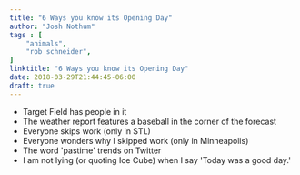 ```yaml
---
title: "6 Ways you know its Opening Day"
author: "Josh Nothum"
tags : [
    "animals",
    "rob schneider",
]
linktitle: "6 Ways you know its Opening Day"
date: 2018-03-29T21:44:45-06:00
draft: true
---
```


* Target Field has people in it
* The weather report features a baseball in the corner of the forecast
* Everyone skips work (only in STL)
* Everyone wonders why I skipped work (only in Minneapolis)
* The word 'pastime' trends on Twitter
* I am not lying (or quoting Ice Cube) when I say 'Today was a good day.'